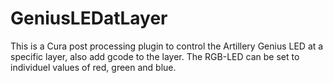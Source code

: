 # GeniusLEDatLayer

This is a Cura post processing plugin to control the Artillery Genius LED at a specific layer, also add gcode to the layer.
The RGB-LED can be set to individuel values of red, green and blue.

